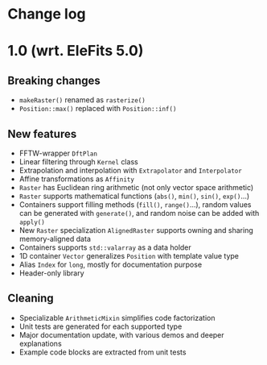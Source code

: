 # Change log

# 1.0 (wrt. EleFits 5.0)

## Breaking changes

* `makeRaster()` renamed as `rasterize()`
* `Position::max()` replaced with `Position::inf()`

## New features

* FFTW-wrapper `DftPlan`
* Linear filtering through `Kernel` class
* Extrapolation and interpolation with `Extrapolator` and `Interpolator`
* Affine transformations as `Affinity`
* `Raster` has Euclidean ring arithmetic (not only vector space arithmetic)
* `Raster` supports mathematical functions (`abs()`, `min()`, `sin()`, `exp()`...)
* Containers support filling methods (`fill()`, `range()`...),
  random values can be generated with `generate()`,
  and random noise can be added with `apply()`
* New `Raster` specialization `AlignedRaster` supports owning and sharing memory-aligned data
* Containers supports `std::valarray` as a data holder
* 1D container `Vector` generalizes `Position` with template value type
* Alias `Index` for `long`, mostly for documentation purpose
* Header-only library

## Cleaning

* Specializable `ArithmeticMixin` simplifies code factorization
* Unit tests are generated for each supported type
* Major documentation update, with various demos and deeper explanations
* Example code blocks are extracted from unit tests
